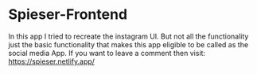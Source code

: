 # Spieser-Frontend
In this app I tried to recreate the instagram UI. But not all the functionality just the basic functionality that makes this app eligible to be called as the social media App.
If you want to leave a comment then visit: https://spieser.netlify.app/

